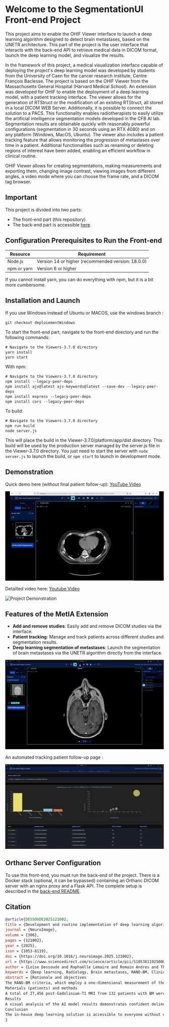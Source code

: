 # Welcome to the SegmentationUI Front-end Project

This project aims to enable the OHIF Viewer interface to launch a deep learning algorithm designed to detect brain metastases, based on the UNETR architecture. This part of the project is the user interface that interacts with the back-end API to retrieve medical data in DICOM format, launch the deep learning model, and visualize the results.

In the framework of this project, a medical visualization interface capable of deploying the project's deep learning model was developed by students from the University of Caen for the cancer research institute, Centre François Baclesse. The project is based on the OHIF Viewer from the Massachusetts General Hospital (Harvard Medical School). An extension was developed for OHIF to enable the deployment of a deep learning model, with a patient tracking interface. The viewer allows for the generation of RTStruct or the modification of an existing RTStruct, all stored in a local DICOM WEB Server. Additionally, it is possible to connect the solution to a PACS. This functionality enables radiotherapists to easily utilize the artificial intelligence segmentation models developed in the CFB AI lab. Segmentation results are obtainable quickly with reasonably powerful configurations (segmentation in 30 seconds using an RTX 4080) and on any platform (Windows, MacOS, Ubuntu). The viewer also includes a patient tracking feature that allows monitoring the progression of metastases over time in a patient. Additional functionalities such as renaming or deleting regions of interest have been added, enabling an efficient workflow in clinical routine.

OHIF Viewer allows for creating segmentations, making measurements and exporting them, changing image contrast, viewing images from different angles, a video mode where you can choose the frame rate, and a DICOM tag browser.

## Important

This project is divided into two parts:
- The front-end part (this repository)
- The back-end part is accessible [here](https://github.com/VendenIX/BrainMetaSegmentatorUI-Back).

## Configuration Prerequisites to Run the Front-end

| Resource               | Requirement                                             |
|------------------------|----------------------------------------------------------|
| Node.js                | Version 14 or higher (recommended version: 18.0.0)       |
| npm or yarn            | Version 6 or higher                                      |

If you cannot install yarn, you can do everything with npm, but it is a bit more cumbersome.

## Installation and Launch

If you use Windows instead of Ubuntu or MACOS, use the windows branch :
```
git checkout deploiementWindows
```

To start the front-end part, navigate to the front-end directory and run the following commands:
```
# Navigate to the Viewers-3.7.0 directory
yarn install
yarn start
```

With npm:
```
# Navigate to the Viewers-3.7.0 directory
npm install --legacy-peer-deps
npm install ajv@latest ajv-keywords@latest --save-dev --legacy-peer-deps
npm install express --legacy-peer-deps
npm install cors --legacy-peer-deps
```

To build:
```
# Navigate to the Viewers-3.7.0 directory
npm run build
node server.js
```
This will place the build in the Viewer-3.7.0/platform/app/dist directory. This build will be used by the production server managed by the server.js file in the Viewer-3.7.0 directory. You just need to start the server with `node server.js` to launch the build, or `npm start` to launch in development mode.

## Demonstration

Quick demo here (without final patient follow-up): [YouTube Video](https://www.youtube.com/watch?v=PkEinJDBh0A)

![Project Demonstration](images_readme/demo.gif)

Detailled video here: [Youtube Video](https://www.youtube.com/watch?v=WYHO6ywtnE4)

![Project Demonstration](images_readme/screenPicture.gif)



## Features of the MetIA Extension

- **Add and remove studies**: Easily add and remove DICOM studies via the interface.
- **Patient tracking**: Manage and track patients across different studies and segmentation results.
- **Deep learning segmentation of metastases**: Launch the segmentation of brain metastases via the UNETR algorithm directly from the interface.

![Project Demonstration](images_readme/zoomIn.gif)

An automated tracking patient follow-up page :

![Project Demonstration](images_readme/patient_follow_up.png)

## Orthanc Server Configuration

To use this front-end, you must run the back-end of the project. There is a Docker stack (optional, it can be bypassed) containing an Orthanc DICOM server with an nginx proxy and a Flask API. The complete setup is described in the [back-end README](https://github.com/VendenIX/BrainMetaSegmentatorUI-Back).

## Citation

```bibtex
@article{DESSOUDE2025121002,
title = {Development and routine implementation of deep learning algorithm for automatic brain metastases segmentation on MRI for RANO-BM criteria follow-up},
journal = {NeuroImage},
volume = {306},
pages = {121002},
year = {2025},
issn = {1053-8119},
doi = {https://doi.org/10.1016/j.neuroimage.2025.121002},
url = {https://www.sciencedirect.com/science/article/pii/S1053811925000023},
author = {Loïse Dessoude and Raphaëlle Lemaire and Romain Andres and Thomas Leleu and Alexandre G. Leclercq and Alexis Desmonts and Typhaine Corroller and Amirath Fara Orou-Guidou and Luca Laduree and Loic Le Henaff and Joëlle Lacroix and Alexis Lechervy and Dinu Stefan and Aurélien Corroyer-Dulmont},
keywords = {Deep learning, Radiology, Brain metastases, RANO-BM, Clinical routine},
abstract = {Rationale and objectives
The RANO-BM criteria, which employ a one-dimensional measurement of the largest diameter, are imperfect due to the fact that the lesion volume is neither isotropic nor homogeneous. Furthermore, this approach is inherently time-consuming. Consequently, in clinical practice, monitoring patients in clinical trials in compliance with the RANO-BM criteria is rarely achieved. The objective of this study was to develop and validate an AI solution capable of delineating brain metastases (BM) on MRI to easily obtain, using an in-house solution, RANO-BM criteria as well as BM volume in a routine clinical setting.
Materials (patients) and methods
A total of 27,456 post-Gadolinium-T1 MRI from 132 patients with BM were employed in this study. A deep learning (DL) model was constructed using the PyTorch and PyTorch Lightning frameworks, and the UNETR transfer learning method was employed to segment BM from MRI.
Results
A visual analysis of the AI model results demonstrates confident delineation of the BM lesions. The model shows 100 % accuracy in predicting RANO-BM criteria in comparison to that of an expert medical doctor. There was a high degree of overlap between the AI and the doctor's segmentation, with a mean DICE score of 0.77. The diameter and volume of the BM lesions were found to be concordant between the AI and the reference segmentation. The user interface developed in this study can readily provide RANO-BM criteria following AI BM segmentation.
Conclusion
The in-house deep learning solution is accessible to everyone without expertise in AI and offers effective BM segmentation and substantial time savings.}
}
```
